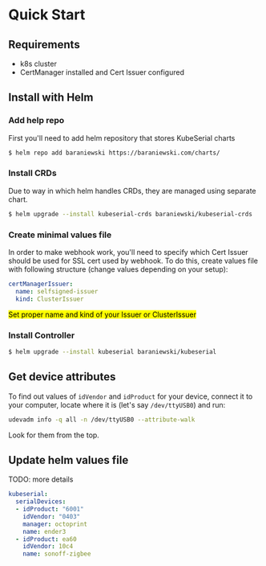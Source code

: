 # Quick Start

<!-- toc -->

## Requirements

- k8s cluster
- CertManager installed and Cert Issuer configured

## Install with Helm

### Add help repo

First you'll need to add helm repository that stores KubeSerial charts

```bash
$ helm repo add baraniewski https://baraniewski.com/charts/
```

### Install CRDs

Due to way in which helm handles CRDs, they are managed using separate chart.

```bash
$ helm upgrade --install kubeserial-crds baraniewski/kubeserial-crds
```

### Create minimal values file

In order to make webhook work, you'll need to specify which Cert Issuer should be used for SSL cert used by webhook. To do this, create values file with following structure (change values depending on your setup):

```yaml
certManagerIssuer:
  name: selfsigned-issuer
  kind: ClusterIssuer
```

<mark>Set proper name and kind of your Issuer or ClusterIssuer</mark>

### Install Controller

```bash
$ helm upgrade --install kubeserial baraniewski/kubeserial
```

## Get device attributes

To find out values of `idVendor` and `idProduct` for your device, connect it to your computer, locate where it is (let's say `/dev/ttyUSB0`) and run:

```bash
udevadm info -q all -n /dev/ttyUSB0 --attribute-walk
```

Look for them from the top.

## Update helm values file

TODO: more details

```yaml
kubeserial:
  serialDevices:
  - idProduct: "6001"
    idVendor: "0403"
    manager: octoprint
    name: ender3
  - idProduct: ea60
    idVendor: 10c4
    name: sonoff-zigbee
```
